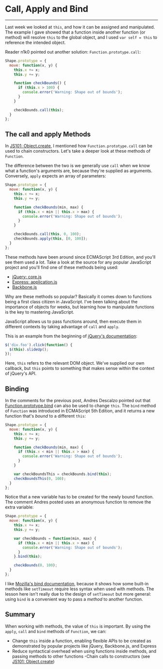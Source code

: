 # Call, Apply and Bind

------

Last week we looked at `this`, and how it can be assigned and manipulated. The example I gave showed that a function inside another function (or method) will resolve `this` to the global object, and I used `var self = this` to reference the intended object.

Reader n1k0 pointed out another solution: `Function.prototype.call`:

```javascript
Shape.prototype = {
  move: function(x, y) {
    this.x += x;
    this.y += y;

    function checkBounds() {
      if (this.x > 100) {
        console.error('Warning: Shape out of bounds');
      }
    }

    checkBounds.call(this);
  }
};
```

## The call and apply Methods

In [JS101: Object.create](object.create.html), I mentioned how `Function.prototype.call` can be used to chain constructors. Let's take a deeper look at these methods of `Function`.

The difference between the two is we generally use `call` when we know what a function's arguments are, because they're supplied as arguments. Conversely, `apply` expects an array of parameters:

```javascript
Shape.prototype = {
  move: function(x, y) {
    this.x += x;
    this.y += y;

    function checkBounds(min, max) {
      if (this.x < min || this.x > max) {
        console.error('Warning: Shape out of bounds');
      }
    }

    checkBounds.call(this, 0, 100);
    checkBounds.apply(this, [0, 100]);
  }
};
```

These methods have been around since ECMAScript 3rd Edition, and you'll see them used a lot. Take a look at the source for any popular JavaScript project and you'll find one of these methods being used:

- [jQuery: core.js](https://github.com/jquery/jquery/blob/master/src/core.js)
- [Express: application.js](https://github.com/visionmedia/express/blob/master/lib/application.js)
- [Backbone.js](https://github.com/documentcloud/backbone/blob/master/backbone.js)

Why are these methods so popular? Basically it comes down to functions being a first class citizen in JavaScript. I've been talking about the importance of objects for weeks, but learning how to manipulate functions is the key to mastering JavaScript.

JavaScript allows us to pass functions around, then execute them in different contexts by taking advantage of `call` and `apply`.

This is an example from the beginning of [jQuery's documentation](http://api.jquery.com/jQuery/):

```javascript
$('div.foo').click(function() {
  $(this).slideUp();
});
```

Here, `this` refers to the relevant DOM object. We've supplied our own callback, but `this` points to something that makes sense within the context of jQuery's API.

## Binding

In the comments for the previous post, Andres Descalzo pointed out that [Function.prototype.bind](https://developer.mozilla.org/en/JavaScript/Reference/Global_Objects/Function/bind) can also be used to change `this`. The `bind` method of `Function` was introduced in ECMAScript 5th Edition, and it returns a new function that's *bound* to a different `this`:

```javascript
Shape.prototype = {
  move: function(x, y) {
    this.x += x;
    this.y += y;

    function checkBounds(min, max) {
      if (this.x < min || this.x > max) {
        console.error('Warning: Shape out of bounds');
      }
    }

    var checkBoundsThis = checkBounds.bind(this);
    checkBoundsThis(0, 100);
  }
};
```

Notice that a new variable has to be created for the newly bound function. The comment Andres posted uses an anonymous function to remove the extra variable:

```javascript
Shape.prototype = {
  move: function(x, y) {
    this.x += x;
    this.y += y;

    var checkBounds = function(min, max) {
      if (this.x < min || this.x > max) {
        console.error('Warning: Shape out of bounds');
      }
    }.bind(this);

    checkBounds(0, 100);
  }
};
```

I like [Mozilla's bind documentation](https://developer.mozilla.org/en/JavaScript/Reference/Global_Objects/Function/bind), because it shows how some built-in methods like `setTimeout` require less syntax when used with methods. The lesson here isn't really due to the design of `setTimeout` but more general: using `bind` is a convenient way to pass a *method* to another function.

## Summary

When working with methods, the value of `this` is important. By using the `apply`, `call` and `bind` methods of `Function`, we can:

- Change `this` inside a function, enabling flexible APIs to be created as demonstrated by popular projects like jQuery, Backbone.js, and Express
- Reduce syntactical overhead when using functions inside methods, and passing methods to other functions
-Chain calls to constructors (see [JS101: Object.create](object.create.html))

